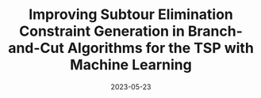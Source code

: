 ---
title: "Improving Subtour Elimination Constraint Generation in Branch-and-Cut Algorithms for the TSP with Machine Learning"
collection: publications
permalink: /publication/2023-05-23-paper5
type: conf
date: 2023-05-23
venue: '17th Learning and Intelligent Optimization Conference, Jun 2023, Nice, France'
paperurl: 'https://hal.science/hal-04102680'
---